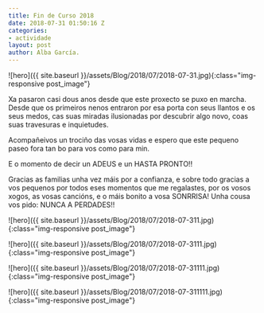 ```yaml
---
title: Fin de Curso 2018
date: 2018-07-31 01:50:16 Z
categories:
- actividade
layout: post
author: Alba García.
---
```


![hero]({{ site.baseurl }}/assets/Blog/2018/07/2018-07-31.jpg){:class="img-responsive post_image"}
<br>

Xa pasaron casi dous anos desde que este proxecto se puxo en marcha. Desde que os primeiros nenos entraron por esa porta con seus llantos e os seus medos, cas suas miradas ilusionadas por descubrir algo novo, coas suas travesuras e inquietudes.

Acompañeivos un trociño das vosas vidas e espero que este pequeno paseo fora tan bo para vos como para min.

E o momento de decir un ADEUS e un HASTA PRONTO!!

Gracias as familias unha vez máis por a confianza, e sobre todo gracias a vos pequenos por todos eses momentos que me regalastes, por os vosos xogos, as vosas cancións, e o máis bonito a vosa SONRRISA! Unha cousa vos pido: NUNCA A PERDADES!!

![hero]({{ site.baseurl }}/assets/Blog/2018/07/2018-07-311.jpg){:class="img-responsive post_image"}
<br>

![hero]({{ site.baseurl }}/assets/Blog/2018/07/2018-07-3111.jpg){:class="img-responsive post_image"}
<br>

![hero]({{ site.baseurl }}/assets/Blog/2018/07/2018-07-31111.jpg){:class="img-responsive post_image"}
<br>

![hero]({{ site.baseurl }}/assets/Blog/2018/07/2018-07-311111.jpg){:class="img-responsive post_image"}
<br>